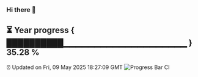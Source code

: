 ### Hi there 👋
⏳ Year progress { ██████████▁▁▁▁▁▁▁▁▁▁▁▁▁▁▁▁▁▁▁▁ } 35.28 %
---
⏰ Updated on Fri, 09 May 2025 18:27:09 GMT
![Progress Bar CI](https://github.com/liununu/liununu/workflows/Progress%20Bar%20CI/badge.svg)

